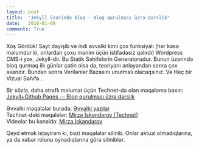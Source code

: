 ```yaml
---
layout: post
title:  "Jekyll üzərində bloq — Bloq qurulması üzrə dərslik"
date:   2016-01-09
comments: True
---
```


<p class="intro"><span class="dropcap">X</span>oş Gördük! Sayt dəyişib və indi əvvəlki kimi çox funksiyalı (hər kəsə məlumdur ki, onlardan çoxu mənim üçün istifadəsiz qalırdı) Wordpress CMS-i yox, Jekyll-dir. Bu Statik Səhifələrin Generatorudur. Bunun üzərində bloq qurmaq ilk günlər çətin olsa da, teoriyanı anlayandan sonra çox asandır. Bundan sonra Verilənlər Bazasını unutmalı olacaqsınız. Və Heç bir Vizual Səhifə...



Bir sözlə, daha ətraflı məlumat üçün Technet-də olan məqaləmə baxın: <a href=" http://www.technet.az/2016/01/09/jekyll-blog-on-github-pages">Jekyll+Github Pages — Bloq qurulması üzrə dərslik</a>  

Əvvəlki məqalələr burada: <a href="http://iskandarov.github.io/blog/oldposts/">Əvvəlki yazılar</a>  
Technet-dəki məqalələr: <a href="http://www.technet.az/user/mirze">Mirzə İskəndərov [Technet]</a>  
Videolar bu kanalda: <a href="https://www.youtube.com/mirzaiskandarov">Mirza Iskandarov</a>

Qeyd etmək istəyirəm ki, bəzi məqalələr silinib. Onlar aktual olmadıqlarına, ya da xəbər rolunu oynadıqlarına görə siliniblər.
